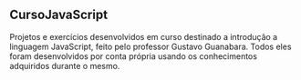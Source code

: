## CursoJavaScript

Projetos e exercícios desenvolvidos em curso destinado a introdução a linguagem JavaScript, feito pelo professor Gustavo Guanabara. Todos eles foram desenvolvidos por conta própria usando os conhecimentos adquiridos durante o mesmo.
